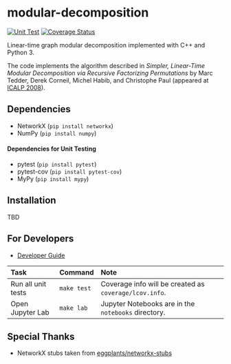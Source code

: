 # modular-decomposition

[![Unit Test](https://github.com/mogproject/modular-decomposition/actions/workflows/ut.yml/badge.svg)](https://github.com/mogproject/modular-decomposition/actions/workflows/ut.yml) [![Coverage Status](https://coveralls.io/repos/github/mogproject/modular-decomposition/badge.svg?branch=main)](https://coveralls.io/github/mogproject/modular-decomposition?branch=main)

Linear-time graph modular decomposition implemented with C++ and Python 3. 

The code implements the algorithm described in *Simpler, Linear-Time Modular Decomposition via Recursive Factorizing Permutations* by Marc Tedder, Derek Corneil, Michel Habib, and Christophe Paul (appeared at [ICALP 2008](https://link.springer.com/chapter/10.1007/978-3-540-70575-8_52)).

## Dependencies

- NetworkX (`pip install networkx`)
- NumPy (`pip install numpy`)

#### Dependencies for Unit Testing

- pytest (`pip install pytest`)
- pytest-cov (`pip install pytest-cov`)
- MyPy (`pip install mypy`)

## Installation

TBD

## For Developers

- [Developer Guide](https://github.com/mogproject/modular-decomposition/wiki/Developer-Guide)

| Task | Command | Note |
| :--- | :--- | :--- |
| Run all unit tests | `make test` | Coverage info will be created as `coverage/lcov.info`. |
| Open Jupyter Lab   | `make lab`  | Jupyter Notebooks are in the `notebooks` directory.|

## Special Thanks

- NetworkX stubs taken from [eggplants/networkx-stubs](https://github.com/eggplants/networkx-stubs)


